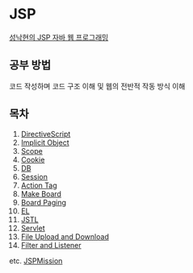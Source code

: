# JSP

[성낙현의 JSP 자바 웹 프로그래밍](https://github.com/goldenrabbit2020/musthave_jsp)

## 공부 방법
코드 작성하며 코드 구조 이해 및 웹의 전반적 작동 방식 이해

## 목차
1. [DirectiveScript](https://github.com/JinhyeokKo/JSP/tree/main/webapp/DirectiveScript)
2. [Implicit Object](https://github.com/JinhyeokKo/JSP/tree/main/webapp/ImplicitObject)
3. [Scope](https://github.com/JinhyeokKo/JSP/tree/main/webapp/Scope)
4. [Cookie](https://github.com/JinhyeokKo/JSP/tree/main/webapp/Cookie)
5. [DB](https://github.com/JinhyeokKo/JSP/tree/main/webapp/JDBC)
6. [Session](https://github.com/JinhyeokKo/JSP/tree/main/webapp/Session)
7. [Action Tag](https://github.com/JinhyeokKo/JSP/tree/main/webapp/ActionTag)
8. [Make Board](https://github.com/JinhyeokKo/JSP/tree/main/webapp/Board)
9. [Board Paging](https://github.com/JinhyeokKo/JSP/tree/main/webapp/PagingBoard)
10. [EL](https://github.com/JinhyeokKo/JSP/tree/main/webapp/EL)
11. [JSTL](https://github.com/JinhyeokKo/JSP/tree/main/webapp/JSTL)
12. [Servlet](https://github.com/JinhyeokKo/JSP/tree/main/webapp/Servlet)
13. [File Upload and Download](https://github.com/JinhyeokKo/JSP/tree/main/webapp/FileUpload)
14. [Filter and Listener](https://github.com/JinhyeokKo/JSP/tree/main/webapp/FilterListener)

etc. [JSPMission](https://github.com/JinhyeokKo/JSP/tree/main/webapp/JSPMission)
